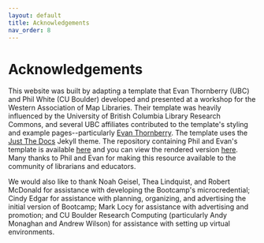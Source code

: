 ```yaml
---
layout: default
title: Acknowledgements
nav_order: 8
---
```

# Acknowledgements

This website was built by adapting a template that Evan Thornberry (UBC) and Phil White (CU Boulder) developed and presented at a workshop for the Western Association of Map Libraries. Their template was heavily influenced by the University of British Columbia Library Research Commons, and several UBC affiliates contributed to the template's styling  and example pages--particularly [Evan Thornberry](https://github.com/ect123). The template uses the
[Just The Docs](https://pmarsceill.github.io/just-the-docs/) Jekyll theme. The repository containing Phil and Evan's template is available [here](https://github.com/outpw/workshop-template) and you can view the rendered version [here](https://outpw.github.io/workshop-template/). Many thanks to Phil and Evan for making this resource available to the community of librarians and educators.

We would also like to thank Noah Geisel, Thea Lindquist, and Robert McDonald for assistance with developing the Bootcamp's microcredential; Cindy Edgar for assistance with planning, organizing, and advertising the initial version of Bootcamp; Mark Locy for assistance with advertising and promotion; and CU Boulder Research Computing (particularly Andy Monaghan and Andrew Wilson) for assistance with setting up virtual environments. 
